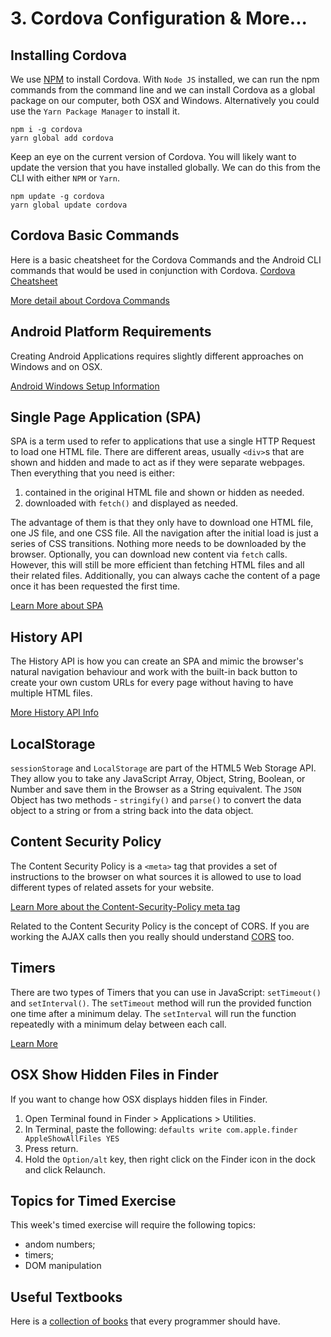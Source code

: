 # 3. Cordova Configuration & More...

## Installing Cordova

We use [NPM](https://npmjs.com) to install Cordova. With `Node JS` installed, we can run the npm commands from the command line and we can install Cordova as a global package on our computer, both OSX and Windows. Alternatively you could use the `Yarn Package Manager` to install it.

```
npm i -g cordova
yarn global add cordova
```

Keep an eye on the current version of Cordova. You will likely want to update the version that you have installed globally. We can do this from the CLI with either `NPM` or `Yarn`.

```
npm update -g cordova
yarn global update cordova
```

## Cordova Basic Commands

Here is a basic cheatsheet for the Cordova Commands and the Android CLI commands that would be used in conjunction with Cordova. [Cordova Cheatsheet](https://codepen.io/mad-d/pen/OPPyOw)

[More detail about Cordova Commands](./cordova-commands.md)


## Android Platform Requirements

Creating Android Applications requires slightly different approaches on Windows and on OSX.

[Android Windows Setup Information](./android.md)


## Single Page Application (SPA)

SPA is a term used to refer to applications that use a single HTTP Request to load one HTML file. There are different areas, usually `<div>`s that are shown and hidden and made to act as if they were separate webpages. Then everything that you need is either:

1. contained in the original HTML file and shown or hidden as needed.
2. downloaded with `fetch()` and displayed as needed.

The advantage of them is that they only have to download one HTML file, one JS file, and one CSS file. All the navigation after the initial load is just a series of CSS transitions. Nothing more needs to be downloaded by the browser. Optionally, you can download new content via `fetch` calls. However, this will still be more efficient than fetching HTML files and all their related files. Additionally, you can always cache the content of a page once it has been requested the first time.


<YouTube
    title="Single Page Applications"
    url="https://www.youtube.com/embed/wlVmmsMD28w"
/>

[Learn More about SPA](./spa.md)


## History API

The History API is how you can create an SPA and mimic the browser's natural navigation behaviour and work with the built-in back button to create your own custom URLs for every page without having to have multiple HTML files.

[More History API Info](./history.md)


## LocalStorage

`sessionStorage` and `LocalStorage` are part of the HTML5 Web Storage API. They allow you to take any JavaScript Array, Object, String, Boolean, or Number and save them in the Browser as a String equivalent. The `JSON` Object has two methods - `stringify()` and `parse()` to convert the data object to a string or from a string back into the data object.

<YouTube
    title="Web Storage API"
    url="https://www.youtube.com/embed/hOCYNdgsUfs"
/>

<YouTube
    title="Caching Data with LocalStorage"
    url="https://www.youtube.com/embed/fe6rCk7a6u0"
/>


## Content Security Policy

The Content Security Policy is a `<meta>` tag that provides a set of instructions to the browser on what sources it is allowed to use to load different types of related assets for your website.

[Learn More about the Content-Security-Policy meta tag](./csp.md)

Related to the Content Security Policy is the concept of CORS. If you are working the AJAX calls then you really should understand [CORS](./cors.md) too.

## Timers

There are two types of Timers that you can use in JavaScript: `setTimeout()` and `setInterval()`. The `setTimeout` method will run the provided function one time after a minimum delay. The `setInterval` will run the function repeatedly with a minimum delay between each call.

[Learn More](./timers.md)


## OSX Show Hidden Files in Finder

If you want to change how OSX displays hidden files in Finder.

1. Open Terminal found in Finder > Applications > Utilities.
2. In Terminal, paste the following: `defaults write com.apple.finder AppleShowAllFiles YES` 
3. Press return.
4. Hold the `Option/alt` key, then right click on the Finder icon in the dock and click Relaunch.

<YouTube
    title="Show Hidden Files"
    url="https://www.youtube.com/embed/Gky4lD8yNJE"
/>

## Topics for Timed Exercise

This week's timed exercise will require the following topics:

- andom numbers;
- timers;
- DOM manipulation

## Useful Textbooks

Here is a [collection of books](./orly.md) that every programmer should have.